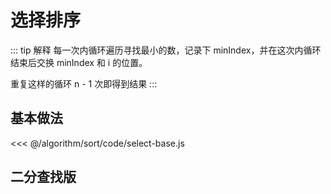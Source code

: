 # 选择排序

::: tip 解释
每一次内循环遍历寻找最小的数，记录下 minIndex，并在这次内循环结束后交换 minIndex 和 i 的位置。

重复这样的循环 n - 1 次即得到结果
:::

## 基本做法

<<< @/algorithm/sort/code/select-base.js

## 二分查找版

